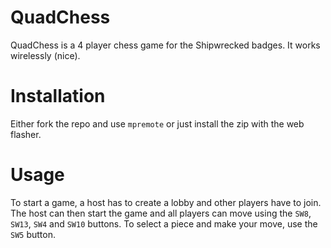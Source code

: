 # QuadChess
QuadChess is a 4 player chess game for the Shipwrecked badges. It works wirelessly (nice). 

# Installation
Either fork the repo and use ``mpremote`` or just install the zip with the web flasher. 

# Usage
To start a game, a host has to create a lobby and other players have to join. The host can then start the game and all players can move using the ``SW8``, ``SW13``, ``SW4`` and ``SW10`` buttons. To select a piece and make your move, use the ``SW5`` button.